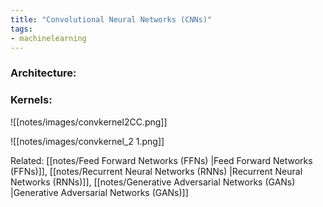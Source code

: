 ```yaml
---
title: "Convolutional Neural Networks (CNNs)"
tags:
- machinelearning
---
```


### Architecture:

### Kernels:


![[notes/images/convkernel2CC.png]]

![[notes/images/convkernel_2 1.png]]

Related: [[notes/Feed Forward Networks (FFNs) |Feed Forward Networks (FFNs)]], [[notes/Recurrent Neural Networks (RNNs) |Recurrent Neural Networks (RNNs)]], [[notes/Generative Adversarial Networks (GANs) |Generative Adversarial Networks (GANs)]] 




